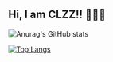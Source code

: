 ## Hi, I am CLZZ!! 🥰🤗👋

<!--
**zccccc01/zccccc01** is a ✨ _special_ ✨ repository because its `README.md` (this file) appears on your GitHub profile.

Here are some ideas to get you started:

- 🔭 I’m currently working on ...
- 🌱 I’m currently learning ...
- 👯 I’m looking to collaborate on ...
- 🤔 I’m looking for help with ...
- 💬 Ask me about ...
- 📫 How to reach me: ...
- 😄 Pronouns: ...
- ⚡ Fun fact: ...
-->

![Anurag's GitHub stats](https://github-readme-stats.vercel.app/api?username=zccccc01&theme=ambient_gradient&show_icons=true)

[![Top Langs](https://github-readme-stats.vercel.app/api/top-langs/?username=zccccc01&hide=css,scss,javascript,HTML,jupyter%20notebook)](https://github.com/anuraghazra/github-readme-stats)
